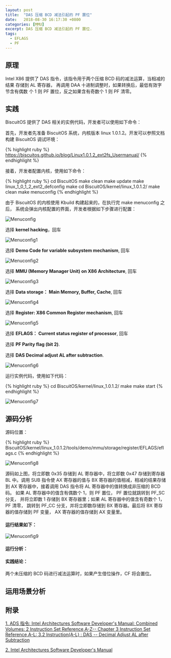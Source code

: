 ```yaml
---
layout: post
title:  "DAS 压缩 BCD 减法引起的 PF 置位"
date:   2018-08-30 16:17:30 +0800
categories: [MMU]
excerpt: DAS 压缩 BCD 减法引起的 PF 置位.
tags:
  - EFLAGS
  - PF
---
```


## 原理

Intel X86 提供了 DAS 指令，该指令用于两个压缩 BCD 码的减法运算，当相减的结果
存储到 AL 寄存器， 再调用 DAA 十进制调整时，如果转换后，最低有效字节含有偶数
个 1 则 PF 置位，反之如果含有奇数个 1 则 PF 清零。

## 实践

BiscuitOS 提供了 DAS 相关的实例代码，开发者可以使用如下命令：

首先，开发者先准备 BiscuitOS 系统，内核版本 linux 1.0.1.2。开发可以参照文档
构建 BiscuitOS 调试环境：

{% highlight ruby %}
https://biscuitos.github.io/blog/Linux1.0.1.2_ext2fs_Usermanual/
{% endhighlight %}


接着，开发者配置内核，使用如下命令：

{% highlight ruby %}
cd BiscuitOS
make clean
make update
make linux_1_0_1_2_ext2_defconfig
make
cd BiscuitOS/kernel/linux_1.0.1.2/
make clean
make menuconfig
{% endhighlight %}

由于 BiscuitOS 的内核使用 Kbuild 构建起来的，在执行完 make menuconfig 之后，
系统会弹出内核配置的界面，开发者根据如下步骤进行配置：

![Menuconfig](https://raw.githubusercontent.com/EmulateSpace/PictureSet/master/BiscuitOS/kernel/MMU000003.png)

选择 **kernel hacking**，回车

![Menuconfig1](https://raw.githubusercontent.com/EmulateSpace/PictureSet/master/BiscuitOS/kernel/MMU000004.png)

选择 **Demo Code for variable subsystem mechanism**, 回车

![Menuconfig2](https://raw.githubusercontent.com/EmulateSpace/PictureSet/master/BiscuitOS/kernel/MMU000005.png)

选择 **MMU (Memory Manager Unit) on X86 Architecture**, 回车

![Menuconfig3](https://raw.githubusercontent.com/EmulateSpace/PictureSet/master/BiscuitOS/kernel/MMU000006.png)

选择 **Data storage： Main  Memory, Buffer, Cache**, 回车

![Menuconfig4](https://raw.githubusercontent.com/EmulateSpace/PictureSet/master/BiscuitOS/kernel/MMU000007.png)

选择 **Register: X86 Common Register mechanism**, 回车

![Menuconfig5](https://raw.githubusercontent.com/EmulateSpace/PictureSet/master/BiscuitOS/kernel/MMU000008.png)

选择 **EFLAGS： Current status register of processor**, 回车

选择 **PF    Parity flag (bit 2)**.

选择 **DAS   Decimal adjust AL after subtraction**.

![Menuconfig6](https://raw.githubusercontent.com/EmulateSpace/PictureSet/master/BiscuitOS/kernel/MMU000191.png)

运行实例代码，使用如下代码：

{% highlight ruby %}
cd BiscuitOS/kernel/linux_1.0.1.2/
make 
make start
{% endhighlight %}

![Menuconfig7](https://raw.githubusercontent.com/EmulateSpace/PictureSet/master/BiscuitOS/kernel/MMU000133.png)

## 源码分析

源码位置：

{% highlight ruby %}
BiscuitOS/kernel/linux_1.0.1.2/tools/demo/mmu/storage/register/EFLAGS/eflags.c
{% endhighlight %}

![Menuconfig8](https://raw.githubusercontent.com/EmulateSpace/PictureSet/master/BiscuitOS/kernel/MMU000134.png)

源码如上图，将立即数 0x35 存储到 AL 寄存器中，将立即数 0x47 存储到寄存器 
BL 中。调用 SUB 指令使 AX 寄存器的值与 BX 寄存器的值相减，相减的结果存储到 
AX 寄存器中，接着调用 DAS 指令将 AL 寄存器中的值转换成非压缩的 BCD 码。
如果 AL 寄存器中的值含有偶数个 1，则 PF 置位， PF 置位就跳转到 PF_SC 分支，
并将立即数 1 存储到 BX 寄存器里；如果 AL 寄存器中的值含有奇数个 1，PF 清零，
跳转到 PF_CC 分支，并将立即数存储到 BX 寄存器。最后将 BX 寄存器的值存储到 
PF 变量， AX 寄存器的值存储到 AX 变量里。

#### 运行结果如下：

![Menuconfig9](https://raw.githubusercontent.com/EmulateSpace/PictureSet/master/BiscuitOS/kernel/MMU000135.png)

#### 运行分析：

#### 实践结论：

两个未压缩的 BCD 码进行减法运算时，如果产生借位操作，CF 将会置位。

## 运用场景分析

## 附录

[1. ADS 指令: Intel Architectures Software Developer's Manual: Combined Volumes: 2 Instruction Set Reference,A-Z-- Chapter 3 Instruction Set Reference,A-L: 3.2 Instruction(A-L) : DAS -- Decimal Adjust AL after Subtraction](https://software.intel.com/en-us/articles/intel-sdm)

[2. Intel Architectures Software Developer's Manual](https://github.com/BiscuitOS/Documentation/blob/master/Datasheet/Intel-IA32_DevelopmentManual.pdf)
